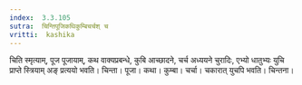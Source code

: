 ```yaml
---
index:  3.3.105
sutra:  चिन्तिपूजिकथिकुम्बिचर्चश् च
vritti:  kashika 
---
```


चिति स्मृत्याम्, पूज पूजायाम्, कथ वाक्यप्रबन्धे, कुबि आच्छादने, चर्च अध्ययने चुरादिः, एभ्यो धातुभ्यः युचि प्राप्ते स्त्रियाम् अङ् प्रत्ययो भवति। चिन्ता। पूजा। कथा। कुम्बा। चर्चा। चकारात् युचपि भवति। चिन्तना।

